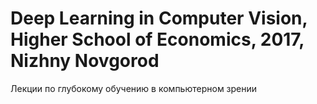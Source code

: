 # Deep Learning in Computer Vision, Higher School of Economics, 2017, Nizhny Novgorod
Лекции по глубокому обучению в компьютерном зрении
